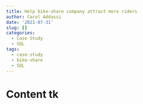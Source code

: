 ```yaml
---
title: Help bike-share company attract more riders
author: Carol Addassi
date: '2021-07-31'
slug: []
categories:
  - Case Study
  - SQL
tags:
  - case-study
  - bike-share
  - SQL
---
```


# Content tk

